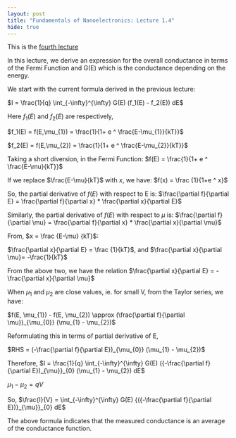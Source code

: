 ```yaml
---
layout: post
title: "Fundamentals of Nanoelectronics: Lecture 1.4"
hide: true
---
```


This is the [fourth lecture](https://www.youtube.com/watch?v=_MlI1E6z9e4)

In this lecture, we derive an expression for the overall conductance in terms of the Fermi Function
and G(E) which is the conductance depending on the energy.

We start with the current formula derived in the previous lecture:

$I = \frac{1}{q} \int_{-\infty}^{\infty} G(E) (f_1(E) - f_2(E)) dE$

Here $f_1(E)$ and $f_2(E)$ are respectively,

$f_1(E) = f(E,\mu_{1}) = \frac{1}{1+ e ^ \frac{E-\mu_{1}}{kT}}$

$f_2(E) = f(E,\mu_{2}) = \frac{1}{1+ e ^ \frac{E-\mu_{2}}{kT}}$

Taking a short diversion, in the Fermi Function:
$f(E) = \frac{1}{1+ e ^ \frac{E-\mu}{kT}}$

If we replace $\frac{E-\mu}{kT}$ with $x$, we have:
$f(x) = \frac {1}{1+e ^ x}$

So, the partial derivative of $f(E)$ with respect to E is:
$\frac{\partial f}{\partial E} = \frac{\partial f}{\partial x} * \frac{\partial x}{\partial E}$

Similarly, the partial derivative of $f(E)$ with respect to $\mu$ is:
$\frac{\partial f}{\partial \mu} = \frac{\partial f}{\partial x} * \frac{\partial x}{\partial \mu}$

From, $x = \frac {E-\mu} {kT}$:

$\frac{\partial x}{\partial E} = \frac {1}{kT}$, and
$\frac{\partial x}{\partial \mu}= -\frac{1}{kT}$

From the above two, we have the relation
$\frac{\partial x}{\partial E} = - \frac{\partial x}{\partial \mu}$

When $\mu_{1}$ and $\mu_{2}$ are close values, ie. for small V, from the Taylor series, we have:

$f(E, \mu_{1}) - f(E, \mu_{2}) \approx (\frac{\partial f}{\partial \mu})_{\mu_{0}} (\mu_{1} - \mu_{2})$

Reformulating this in terms of partial derivative of E,

$RHS = (-\frac{\partial f}{\partial E})_{\mu_{0}} (\mu_{1} - \mu_{2})$

Therefore,
$I =  \frac{1}{q} \int_{-\infty}^{\infty} G(E) ({-\frac{\partial f}{\partial E})_{\mu}}_{0} (\mu_{1} - \mu_{2}) dE$

$\mu_{1} - \mu_{2} = qV$

So,
$\frac{I}{V} = \int_{-\infty}^{\infty} G(E) {({-\frac{\partial f}{\partial E})}_{\mu}}_{0} dE$


The above formula indicates that the measured conductance is an average of the conductance function. 